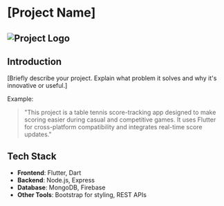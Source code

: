 # [Project Name]

![Project Logo](https://media.discordapp.net/attachments/767447448444469252/1279070477574344766/CPES_hackathon.zip_-_2.png?ex=66e789f5&is=66e63875&hm=67a4fbe1432137829a804b653ba542c281300a0c9d8b2c47cd109db653dab539&=&format=webp&quality=lossless&width=936&height=936)
---

## Introduction
[Briefly describe your project. Explain what problem it solves and why it's innovative or useful.]

Example:
> "This project is a table tennis score-tracking app designed to make scoring easier during casual and competitive games. It uses Flutter for cross-platform compatibility and integrates real-time score updates."

## Tech Stack
- **Frontend**: Flutter, Dart
- **Backend**: Node.js, Express
- **Database**: MongoDB, Firebase
- **Other Tools**: Bootstrap for styling, REST APIs
